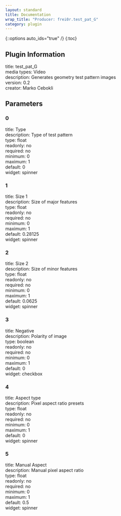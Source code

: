 ```yaml
---
layout: standard
title: Documentation
wrap_title: "Producer: frei0r.test_pat_G"
category: plugin
---
```

{::options auto_ids="true" /}
{:toc}

## Plugin Information

title: test_pat_G  
media types:
Video  
description: Generates geometry test pattern images  
version: 0.2  
creator: Marko Cebokli  

## Parameters

### 0

title: Type    
description:
Type of test pattern  
type: float  
readonly: no  
required: no  
minimum: 0  
maximum: 1  
default: 0  
widget: spinner  

### 1

title: Size 1    
description:
Size of major features  
type: float  
readonly: no  
required: no  
minimum: 0  
maximum: 1  
default: 0.28125  
widget: spinner  

### 2

title: Size 2    
description:
Size of minor features  
type: float  
readonly: no  
required: no  
minimum: 0  
maximum: 1  
default: 0.0625  
widget: spinner  

### 3

title: Negative    
description:
Polarity of image  
type: boolean  
readonly: no  
required: no  
minimum: 0  
maximum: 1  
default: 0  
widget: checkbox  

### 4

title: Aspect type    
description:
Pixel aspect ratio presets  
type: float  
readonly: no  
required: no  
minimum: 0  
maximum: 1  
default: 0  
widget: spinner  

### 5

title: Manual Aspect    
description:
Manual pixel aspect ratio  
type: float  
readonly: no  
required: no  
minimum: 0  
maximum: 1  
default: 0.5  
widget: spinner  

